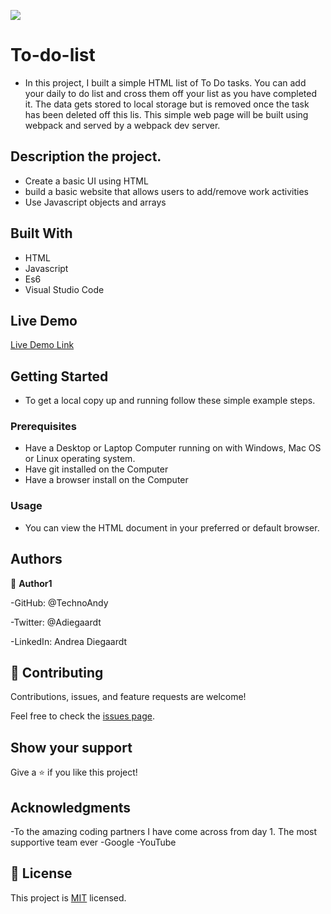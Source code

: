 ![](https://img.shields.io/badge/Microverse-blueviolet)

# To-do-list
- In this project, I built a simple HTML list of To Do tasks. You can add your daily to do list and cross them off your list as you have completed it. The data gets stored to local storage but is removed once the task has been deleted off this lis. This simple web page will be built using webpack and served by a webpack dev server.

## Description the project.
- Create a basic UI using HTML
- build a basic website that allows users to add/remove work activities
- Use Javascript objects and arrays

## Built With

- HTML
- Javascript
- Es6
- Visual Studio Code

## Live Demo 

[Live Demo Link](https://technoandy.github.io/To-Do-List/dist/)

## Getting Started

- To get a local copy up and running follow these simple example steps.
### Prerequisites
- Have a Desktop or Laptop Computer running on with Windows, Mac OS or Linux operating system.
- Have git installed on the Computer
- Have a browser install on the Computer
### Usage
- You can view the HTML document in your preferred or default browser.
## Authors

👤 **Author1**

-GitHub: @TechnoAndy

-Twitter: @Adiegaardt

-LinkedIn: Andrea Diegaardt

## 🤝 Contributing

Contributions, issues, and feature requests are welcome!

Feel free to check the [issues page](../../issues/).

## Show your support

Give a ⭐️ if you like this project!

## Acknowledgments

-To the amazing coding partners I have come across from day 1. The most supportive team ever
-Google
-YouTube

## 📝 License

This project is [MIT](./LICENSE.MD) licensed.

